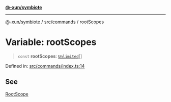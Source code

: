 [**@-xun/symbiote**](../../../README.md)

***

[@-xun/symbiote](../../../README.md) / [src/commands](../README.md) / rootScopes

# Variable: rootScopes

> `const` **rootScopes**: [`Unlimited`](../../configure/enumerations/UnlimitedGlobalScope.md#unlimited)[]

Defined in: [src/commands/index.ts:14](https://github.com/Xunnamius/symbiote/blob/1214379b104dd598631a5db52a98adbb1a28dfdf/src/commands/index.ts#L14)

## See

[RootScope](../../configure/enumerations/UnlimitedGlobalScope.md)
